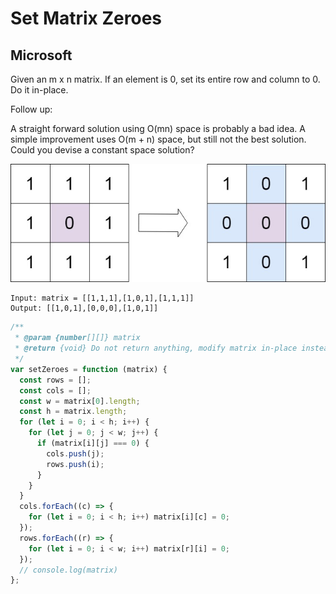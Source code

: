 # Set Matrix Zeroes

## Microsoft

Given an m x n matrix. If an element is 0, set its entire row and column to 0. Do it in-place.

Follow up:

A straight forward solution using O(mn) space is probably a bad idea.
A simple improvement uses O(m + n) space, but still not the best solution.
Could you devise a constant space solution?

![Image](./images/mat1.jpg)

```
Input: matrix = [[1,1,1],[1,0,1],[1,1,1]]
Output: [[1,0,1],[0,0,0],[1,0,1]]
```

```js
/**
 * @param {number[][]} matrix
 * @return {void} Do not return anything, modify matrix in-place instead.
 */
var setZeroes = function (matrix) {
  const rows = [];
  const cols = [];
  const w = matrix[0].length;
  const h = matrix.length;
  for (let i = 0; i < h; i++) {
    for (let j = 0; j < w; j++) {
      if (matrix[i][j] === 0) {
        cols.push(j);
        rows.push(i);
      }
    }
  }
  cols.forEach((c) => {
    for (let i = 0; i < h; i++) matrix[i][c] = 0;
  });
  rows.forEach((r) => {
    for (let i = 0; i < w; i++) matrix[r][i] = 0;
  });
  // console.log(matrix)
};
```
